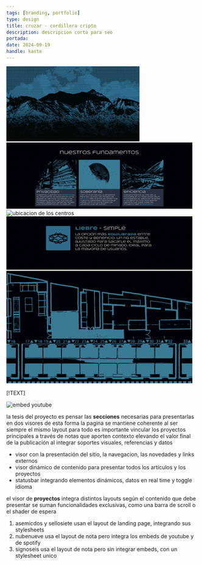 ```yaml
---
tags: [branding, portfolio]
type: design
title: cruzar - cordillera cripto
description: descripcion corta para seo
portada: 
date: 2024-09-19
handle: kaste
---
```


![banner del proyecto de diseño](banner.gif)
![fundamentos de la marca](fundamentos.gif)
![ubicacion de los centros](topografico.gif)
![paquetes de servicio](servicios.gif)
![final de la presentacion](footer.gif)

[!TEXT]

![embed youtube](https://www.youtube.com/watch?v=KFb_frFm8F8)

la tesis del proyecto es pensar las **secciones** necesarias para presentarlas en dos visores
de esta forma la pagina se mantiene coherente al ser siempre el mismo layout para todo
es importante vincular los proyectos principales a través de notas que aporten contexto
elevando el valor final de la publicación al integrar soportes visuales, referencias y datos

- visor con la presentación del sitio, la navegacion, las novedades y links externos
- visor dinámico de contenido para presentar todos los artículos y los proyectos
- statusbar integrando elementos dinámicos, datos en real time y toggle idioma

el visor de **proyectos** integra distintos layouts según el contenido que debe presentar
se suman funcionalidades exclusivas, como una barra de scroll o el shader de espera

1. asemicdos y sellosiete usan el layout de landing page, integrando sus stylesheets
2. nubenueve usa el layout de nota pero integra los embeds de youtube y de spotify
3. signoseis usa el layout de nota pero sin integrar embeds, con un stylesheet unico